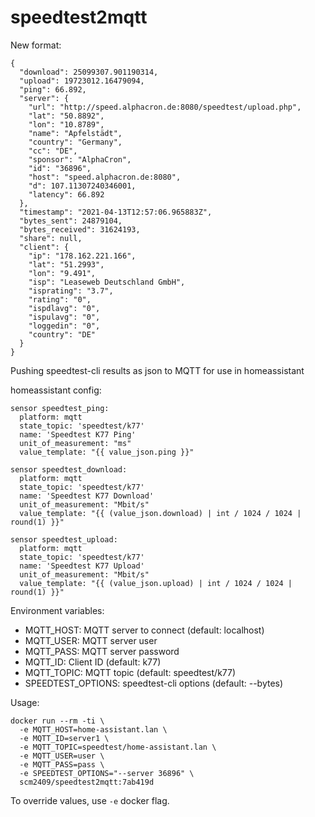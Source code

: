 # speedtest2mqtt


New format:
```
{
  "download": 25099307.901190314,
  "upload": 19723012.16479094,
  "ping": 66.892,
  "server": {
    "url": "http://speed.alphacron.de:8080/speedtest/upload.php",
    "lat": "50.8892",
    "lon": "10.8789",
    "name": "Apfelstädt",
    "country": "Germany",
    "cc": "DE",
    "sponsor": "AlphaCron",
    "id": "36896",
    "host": "speed.alphacron.de:8080",
    "d": 107.11307240346001,
    "latency": 66.892
  },
  "timestamp": "2021-04-13T12:57:06.965883Z",
  "bytes_sent": 24879104,
  "bytes_received": 31624193,
  "share": null,
  "client": {
    "ip": "178.162.221.166",
    "lat": "51.2993",
    "lon": "9.491",
    "isp": "Leaseweb Deutschland GmbH",
    "isprating": "3.7",
    "rating": "0",
    "ispdlavg": "0",
    "ispulavg": "0",
    "loggedin": "0",
    "country": "DE"
  }
}
```

Pushing speedtest-cli results as json to MQTT for use in homeassistant

homeassistant config:
```
sensor speedtest_ping:
  platform: mqtt
  state_topic: 'speedtest/k77'
  name: 'Speedtest K77 Ping'
  unit_of_measurement: "ms"
  value_template: "{{ value_json.ping }}"

sensor speedtest_download:
  platform: mqtt
  state_topic: 'speedtest/k77'
  name: 'Speedtest K77 Download'
  unit_of_measurement: "Mbit/s"
  value_template: "{{ (value_json.download) | int / 1024 / 1024 | round(1) }}"

sensor speedtest_upload:
  platform: mqtt
  state_topic: 'speedtest/k77'
  name: 'Speedtest K77 Upload'
  unit_of_measurement: "Mbit/s"
  value_template: "{{ (value_json.upload) | int / 1024 / 1024 | round(1) }}"
```

Environment variables:

* MQTT_HOST: MQTT server to connect (default: localhost)
* MQTT_USER: MQTT server user
* MQTT_PASS: MQTT server password
* MQTT_ID: Client ID (default: k77)
* MQTT_TOPIC: MQTT topic (default: speedtest/k77)
* SPEEDTEST_OPTIONS: speedtest-cli options (default: --bytes)
 

Usage:

```
docker run --rm -ti \
  -e MQTT_HOST=home-assistant.lan \
  -e MQTT_ID=server1 \
  -e MQTT_TOPIC=speedtest/home-assistant.lan \
  -e MQTT_USER=user \
  -e MQTT_PASS=pass \
  -e SPEEDTEST_OPTIONS="--server 36896" \
  scm2409/speedtest2mqtt:7ab419d

```

To override values, use `-e` docker flag.
